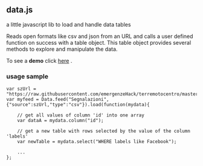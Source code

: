## data.js

a little javascript lib to load and handle data tables

Reads open formats like csv and json from an URL and calls a user defined function on success with a table object.
This table object provides several methods to explore and manipulate the data.

To see a **demo** click [here](https://gjrichter.github.io/data.js/demo/html/) .

### usage sample

```
var szUrl = "https://raw.githubusercontent.com/emergenzeHack/terremotocentro/master/data/issues.csv";
var myfeed = Data.feed("Segnalazioni",{"source":szUrl,"type":"csv"}).load(function(mydata){

    // get all values of column 'id' into one array
    var dataA = mydata.column("id"); 
    
    // get a new table with rows selected by the value of the column 'labels'
    var newTable = mydata.select("WHERE labels like Facebook"); 
    
    ...   
};
```


